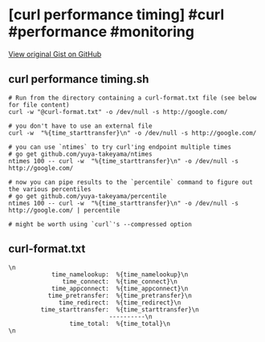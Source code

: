 # [curl performance timing] #curl #performance #monitoring

[View original Gist on GitHub](https://gist.github.com/Integralist/70f17466b7056403b05d)

## curl performance timing.sh

```shell
# Run from the directory containing a curl-format.txt file (see below for file content)
curl -w "@curl-format.txt" -o /dev/null -s http://google.com/

# you don't have to use an external file
curl -w  "%{time_starttransfer}\n" -o /dev/null -s http://google.com/

# you can use `ntimes` to try curl'ing endpoint multiple times
# go get github.com/yuya-takeyama/ntimes
ntimes 100 -- curl -w  "%{time_starttransfer}\n" -o /dev/null -s http://google.com/

# now you can pipe results to the `percentile` command to figure out the various percentiles
# go get github.com/yuya-takeyama/percentile
ntimes 100 -- curl -w  "%{time_starttransfer}\n" -o /dev/null -s http://google.com/ | percentile

# might be worth using `curl`'s --compressed option
```

## curl-format.txt

```text
\n
            time_namelookup:  %{time_namelookup}\n
               time_connect:  %{time_connect}\n
            time_appconnect:  %{time_appconnect}\n
           time_pretransfer:  %{time_pretransfer}\n
              time_redirect:  %{time_redirect}\n
         time_starttransfer:  %{time_starttransfer}\n
                            ----------\n
                 time_total:  %{time_total}\n
\n
```

